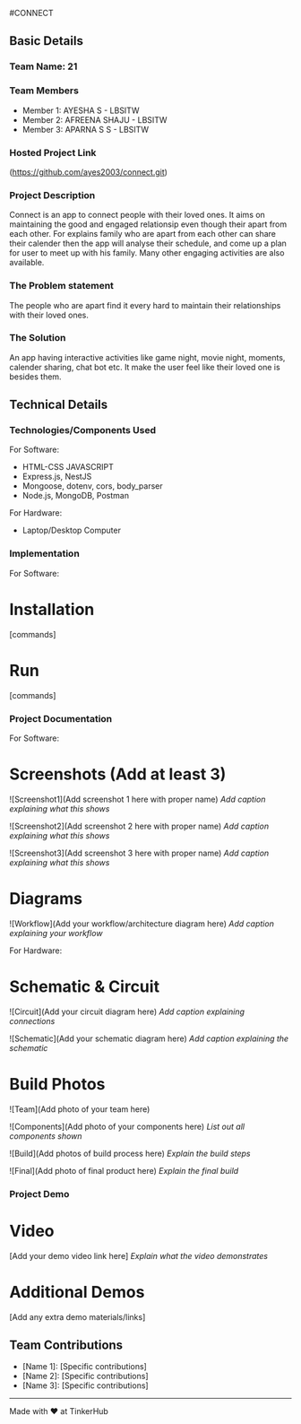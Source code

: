 #CONNECT


## Basic Details
### Team Name: 21


### Team Members
- Member 1: AYESHA S - LBSITW
- Member 2: AFREENA SHAJU - LBSITW
- Member 3: APARNA S S - LBSITW

### Hosted Project Link
(https://github.com/ayes2003/connect.git)

### Project Description
Connect is an app to connect people with their loved ones. It aims on maintaining the good and engaged relationsip even though their apart from each other. For explains family who are apart from each other can share their calender then the app will analyse their schedule, and come up a plan for user to meet up with his family. Many other engaging activities are also available.

### The Problem statement
The people who are apart find it every hard to maintain their relationships with their loved ones.

### The Solution
An app having interactive activities like game night, movie night, moments, calender sharing,
chat bot etc. It make the user feel like their loved one is besides them. 

## Technical Details
### Technologies/Components Used
For Software:
- HTML-CSS JAVASCRIPT
- Express.js, NestJS
- Mongoose, dotenv, cors, body_parser
- Node.js, MongoDB, Postman

For Hardware:
- Laptop/Desktop Computer

### Implementation
For Software:
# Installation
[commands]

# Run
[commands]

### Project Documentation
For Software:

# Screenshots (Add at least 3)
![Screenshot1](Add screenshot 1 here with proper name)
*Add caption explaining what this shows*

![Screenshot2](Add screenshot 2 here with proper name)
*Add caption explaining what this shows*

![Screenshot3](Add screenshot 3 here with proper name)
*Add caption explaining what this shows*

# Diagrams
![Workflow](Add your workflow/architecture diagram here)
*Add caption explaining your workflow*

For Hardware:

# Schematic & Circuit
![Circuit](Add your circuit diagram here)
*Add caption explaining connections*

![Schematic](Add your schematic diagram here)
*Add caption explaining the schematic*

# Build Photos
![Team](Add photo of your team here)


![Components](Add photo of your components here)
*List out all components shown*

![Build](Add photos of build process here)
*Explain the build steps*

![Final](Add photo of final product here)
*Explain the final build*

### Project Demo
# Video
[Add your demo video link here]
*Explain what the video demonstrates*

# Additional Demos
[Add any extra demo materials/links]

## Team Contributions
- [Name 1]: [Specific contributions]
- [Name 2]: [Specific contributions]
- [Name 3]: [Specific contributions]

---
Made with ❤️ at TinkerHub
